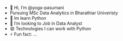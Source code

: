 - 👋 Hi, I’m @yoga-pasumani
- Pursuing MSc Data Analytics in Bharathiar Univeristy
- 🌱 Im learn Python
- 💞️ I’m looking to Job in Data Analyst
- 😄 Technologies I can work with Python
- ⚡ Fun fact: ...

<!---
yoga-pasumani/yoga-pasumani is a ✨ special ✨ repository because its `README.md` (this file) appears on your GitHub profile.
You can click the Preview link to take a look at your changes.
--->
